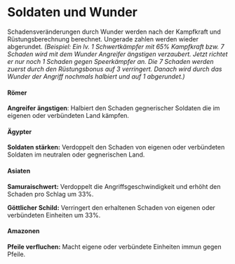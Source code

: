 # Soldaten und Wunder

Schadensveränderungen durch Wunder werden nach der Kampfkraft und Rüstungsberechnung berechnet. Ungerade zahlen werden wieder abgerundet. _(Beispiel: Ein lv. 1 Schwertkämpfer mit 65% Kampfkraft bzw. 7 Schaden wird mit dem Wunder Angreifer ängstigen verzaubert. Jetzt richtet er nur noch 1 Schaden gegen Speerkämpfer an. Die 7 Schaden werden zuerst durch den Rüstungsbonus auf 3 verringert. Danach wird durch das Wunder der Angriff nochmals halbiert und auf 1 abgerundet.)_

#### Römer

**Angreifer ängstigen**: Halbiert den Schaden gegnerischer Soldaten die im eigenen oder verbündeten Land kämpfen.

#### Ägypter

**Soldaten stärken:** Verdoppelt den Schaden von eigenen oder verbündeten Soldaten im neutralen oder gegnerischen Land.

#### Asiaten

**Samuraischwert:** Verdoppelt die Angriffsgeschwindigkeit und erhöht den Schaden pro Schlag um 33%.

**Göttlicher Schild:** Verringert den erhaltenen Schaden von eigenen oder verbündeten Einheiten um 33%.

#### Amazonen

**Pfeile verfluchen:** Macht eigene oder verbündete Einheiten immun gegen Pfeile.

